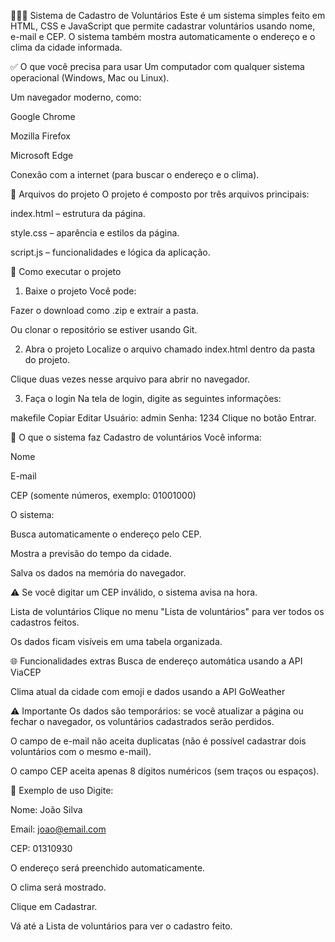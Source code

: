 🧑‍🤝‍🧑 Sistema de Cadastro de Voluntários
Este é um sistema simples feito em HTML, CSS e JavaScript que permite cadastrar voluntários usando nome, e-mail e CEP. O sistema também mostra automaticamente o endereço e o clima da cidade informada.

✅ O que você precisa para usar
Um computador com qualquer sistema operacional (Windows, Mac ou Linux).

Um navegador moderno, como:

Google Chrome

Mozilla Firefox

Microsoft Edge

Conexão com a internet (para buscar o endereço e o clima).

📁 Arquivos do projeto
O projeto é composto por três arquivos principais:

index.html – estrutura da página.

style.css – aparência e estilos da página.

script.js – funcionalidades e lógica da aplicação.

🚀 Como executar o projeto
1. Baixe o projeto
Você pode:

Fazer o download como .zip e extrair a pasta.

Ou clonar o repositório se estiver usando Git.

2. Abra o projeto
Localize o arquivo chamado index.html dentro da pasta do projeto.

Clique duas vezes nesse arquivo para abrir no navegador.

3. Faça o login
Na tela de login, digite as seguintes informações:

makefile
Copiar
Editar
Usuário: admin
Senha: 1234
Clique no botão Entrar.

📝 O que o sistema faz
Cadastro de voluntários
Você informa:

Nome

E-mail

CEP (somente números, exemplo: 01001000)

O sistema:

Busca automaticamente o endereço pelo CEP.

Mostra a previsão do tempo da cidade.

Salva os dados na memória do navegador.

⚠️ Se você digitar um CEP inválido, o sistema avisa na hora.

Lista de voluntários
Clique no menu "Lista de voluntários" para ver todos os cadastros feitos.

Os dados ficam visíveis em uma tabela organizada.

🌐 Funcionalidades extras
Busca de endereço automática usando a API ViaCEP

Clima atual da cidade com emoji e dados usando a API GoWeather

⚠️ Importante
Os dados são temporários: se você atualizar a página ou fechar o navegador, os voluntários cadastrados serão perdidos.

O campo de e-mail não aceita duplicatas (não é possível cadastrar dois voluntários com o mesmo e-mail).

O campo CEP aceita apenas 8 dígitos numéricos (sem traços ou espaços).

🧪 Exemplo de uso
Digite:

Nome: João Silva

Email: joao@email.com

CEP: 01310930

O endereço será preenchido automaticamente.

O clima será mostrado.

Clique em Cadastrar.

Vá até a Lista de voluntários para ver o cadastro feito.      
